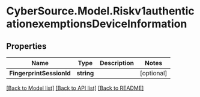 # CyberSource.Model.Riskv1authenticationexemptionsDeviceInformation
## Properties

Name | Type | Description | Notes
------------ | ------------- | ------------- | -------------
**FingerprintSessionId** | **string** |  | [optional] 

[[Back to Model list]](../README.md#documentation-for-models) [[Back to API list]](../README.md#documentation-for-api-endpoints) [[Back to README]](../README.md)

